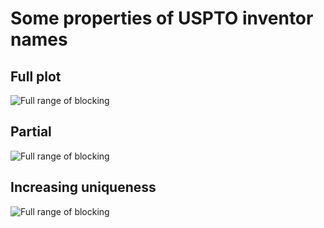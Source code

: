 # Some properties of USPTO inventor names


## Full plot

![Full range of blocking](https://raw.github.com/doolin/nameblock/master/doc/images/nameblocking.png "Blocking on USPTO inventor name")

## Partial

![Full range of blocking](https://raw.github.com/doolin/nameblock/master/doc/images/onetohundred.png "Blocking on USPTO inventor name")

## Increasing uniqueness

![Full range of blocking](./images/https://raw.github.com/doolin/nameblock/master/doc/images/onetofifty.png "Blocking on USPTO inventor name")
